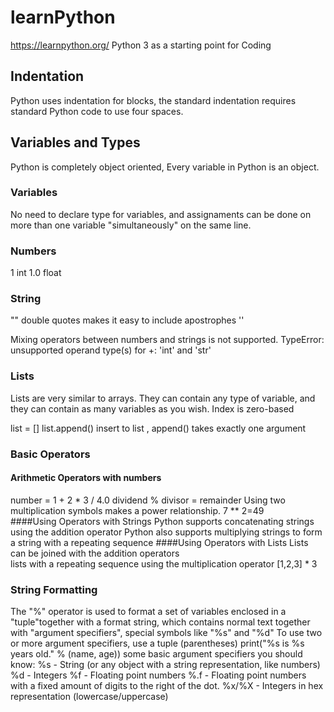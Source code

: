 # learnPython

https://learnpython.org/
Python 3 as a starting point for Coding 


## Indentation
Python uses indentation for blocks, the standard indentation requires standard Python code to use four spaces.

## Variables and Types
Python is completely object oriented, Every variable in Python is an object.

### Variables
No need to declare type for variables, and assignaments can be done on more than one 
variable "simultaneously" on the same line.

### Numbers
1 int
1.0 float

### String
"" double quotes makes it easy to include apostrophes
''

Mixing operators between numbers and strings is not supported.
TypeError: unsupported operand type(s) for +: 'int' and 'str'

### Lists
Lists are very similar to arrays. They can contain any type of variable, and they can contain as many variables as you wish. Index is zero-based

list = []
list.append() insert to  list , append() takes exactly one argument

### Basic Operators
#### Arithmetic Operators with numbers
number = 1 + 2 * 3 / 4.0
dividend % divisor = remainder
Using two multiplication symbols makes a power relationship. 7 ** 2=49  
####Using Operators with Strings
Python supports concatenating strings using the addition operator
Python also supports multiplying strings to form a string with a repeating sequence
####Using Operators with Lists
Lists can be joined with the addition operators   
lists with a repeating sequence using the multiplication operator [1,2,3] * 3

### String Formatting
The "%" operator is used to format a set of variables enclosed in a "tuple"together with a format string, which contains normal text together with "argument specifiers", special symbols like "%s" and "%d"
To use two or more argument specifiers, use a tuple (parentheses)
    print("%s is %s years old." % (name, age))
        some basic argument specifiers you should know:
        %s - String (or any object with a string representation, like numbers)
        %d - Integers
        %f - Floating point numbers
        %.<number of digits>f - Floating point numbers with a fixed amount of digits to the right of the dot.
        %x/%X - Integers in hex representation (lowercase/uppercase)

